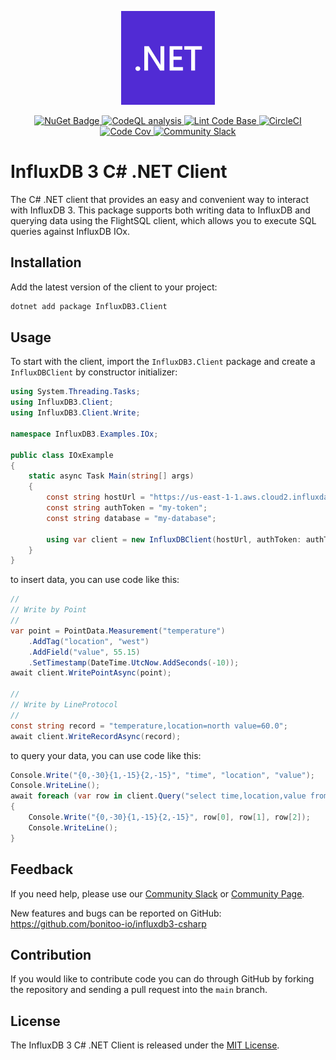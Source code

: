 <p align="center">
    <img src="net_logo.svg" alt=".NET Logo" width="150px">
</p>
<p align="center">
    <a href="https://www.nuget.org/packages/InfluxDB3.Client">
        <img src="https://buildstats.info/nuget/InfluxDB3.Client" alt="NuGet Badge">
    </a>
    <a href="https://github.com/bonitoo-io/influxdb3-csharp/actions/workflows/codeql-analysis.yml">
        <img src="https://github.com/bonitoo-io/influxdb3-csharp/actions/workflows/codeql-analysis.yml/badge.svg?branch=main" alt="CodeQL analysis">
    </a>
    <a href="https://github.com/bonitoo-io/influxdb3-csharp/actions/workflows/linter.yml">
        <img src="https://github.com/bonitoo-io/influxdb3-csharp/actions/workflows/linter.yml/badge.svg" alt="Lint Code Base">
    </a>
    <a href="https://dl.circleci.com/status-badge/redirect/gh/bonitoo-io/influxdb3-csharp/tree/main">
        <img src="https://dl.circleci.com/status-badge/img/gh/bonitoo-io/influxdb3-csharp/tree/main.svg?style=svg" alt="CircleCI">
    </a>
    <a href="https://codecov.io/gh/bonitoo-io/influxdb3-csharp">
        <img src="https://codecov.io/gh/bonitoo-io/influxdb3-csharp/branch/main/graph/badge.svg" alt="Code Cov"/>
    </a>
    <a href="https://app.slack.com/huddle/TH8RGQX5Z/C02UDUPLQKA">
        <img src="https://img.shields.io/badge/slack-join_chat-white.svg?logo=slack&style=social" alt="Community Slack">
    </a>
</p>

# InfluxDB 3 C# .NET Client

The C# .NET client that provides an easy and convenient way to interact with InfluxDB 3.
This package supports both writing data to InfluxDB and querying data using the FlightSQL client,
which allows you to execute SQL queries against InfluxDB IOx.

## Installation

Add the latest version of the client to your project:

```sh
dotnet add package InfluxDB3.Client
```

## Usage

To start with the client, import the `InfluxDB3.Client` package and create a `InfluxDBClient` by constructor initializer:

```csharp
using System.Threading.Tasks;
using InfluxDB3.Client;
using InfluxDB3.Client.Write;

namespace InfluxDB3.Examples.IOx;

public class IOxExample
{
    static async Task Main(string[] args)
    {
        const string hostUrl = "https://us-east-1-1.aws.cloud2.influxdata.com";
        const string authToken = "my-token";
        const string database = "my-database";

        using var client = new InfluxDBClient(hostUrl, authToken: authToken, database: database);
    }
}
```

to insert data, you can use code like this:

```csharp
//
// Write by Point
//
var point = PointData.Measurement("temperature")
    .AddTag("location", "west")
    .AddField("value", 55.15)
    .SetTimestamp(DateTime.UtcNow.AddSeconds(-10));
await client.WritePointAsync(point);

//
// Write by LineProtocol
//
const string record = "temperature,location=north value=60.0";
await client.WriteRecordAsync(record);
```

to query your data, you can use code like this:

```csharp
Console.Write("{0,-30}{1,-15}{2,-15}", "time", "location", "value");
Console.WriteLine();
await foreach (var row in client.Query("select time,location,value from temperature order by time asc limit 10"))
{
    Console.Write("{0,-30}{1,-15}{2,-15}", row[0], row[1], row[2]);
    Console.WriteLine();
}
```

## Feedback

If you need help, please use our [Community Slack](https://app.slack.com/huddle/TH8RGQX5Z/C02UDUPLQKA)
or [Community Page](https://community.influxdata.com/).

New features and bugs can be reported on GitHub: <https://github.com/bonitoo-io/influxdb3-csharp>

## Contribution

If you would like to contribute code you can do through GitHub by forking the repository and sending a pull request into
the `main` branch.

## License

The InfluxDB 3 C# .NET Client is released under the [MIT License](https://opensource.org/licenses/MIT).
